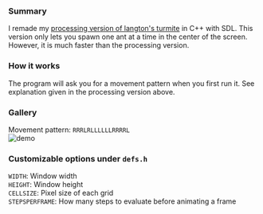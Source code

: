 ### Summary

I remade my [processing version of langton's turmite](https://github.com/forsythe/langtons-turmite) in C++ with SDL. This version only lets you spawn one ant at a time in the center of the screen. However, it is much faster than the processing version.

### How it works  
The program will ask you for a movement pattern when you first run it. See explanation given in the processing version above.


### Gallery  
Movement pattern: `RRRLRLLLLLLRRRRL`  
![demo](https://i.gyazo.com/689db989ddaf5a09311b74c2f792f80c.gif)  

### Customizable options under `defs.h`  
`WIDTH`: Window width  
`HEIGHT`: Window height  
`CELLSIZE`: Pixel size of each grid  
`STEPSPERFRAME`: How many steps to evaluate before animating a frame

